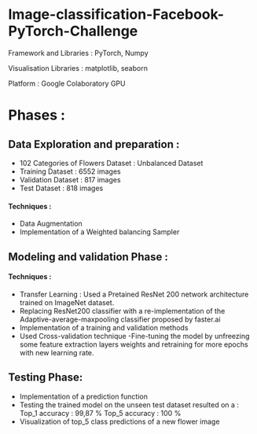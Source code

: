 # Image-classification-Facebook-PyTorch-Challenge

Framework and Libraries : PyTorch, Numpy

Visualisation Libraries : matplotlib, seaborn

Platform : Google Colaboratory GPU

# Phases : 

## Data Exploration and preparation :

 - 102 Categories of Flowers Dataset : Unbalanced Dataset
 - Training Dataset : 6552 images
 - Validation Dataset : 817 images
 - Test Dataset : 818 images

#### Techniques : 
 + Data Augmentation
 + Implementation of a Weighted balancing Sampler

## Modeling and validation Phase : 

#### Techniques : 
- Transfer Learning : Used a Pretained ResNet 200 network architecture trained on ImageNet dataset.
- Replacing ResNet200 classifier with a re-implementation of the Adaptive-average-maxpooling classifier proposed by faster.ai
- Implementation of a training and validation methods
- Used Cross-validation technique
-Fine-tuning the model by unfreezing some feature extraction layers weights and retraining for 
more epochs with new learning rate.

## Testing Phase:

- Implementation of a prediction function
- Testing the trained model on the unseen test dataset resulted on a :
    Top_1 accuracy : 99,87 % 
    Top_5 accuracy : 100 %
- Visualization of top_5 class predictions of a new flower image
